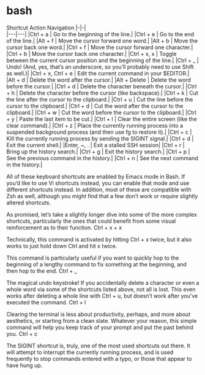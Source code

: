 bash
====

Shortcut	Action
Navigation
|-|-| 	
|---|---|
|Ctrl + a	| Go to the beginning of the line.| 
|Ctrl + e	| 	Go to the end of the line.| 
|Alt + f		| Move the cursor forward one word.| 
|Alt + b		| Move the cursor back one word.| 
|Ctrl + f		| Move the cursor forward one character.| 
|Ctrl + b		| Move the cursor back one character.| 
|Ctrl + x, x		| Toggle between the current cursor position and the beginning of the line.| 
|Ctrl + _		| Undo! (And, yes, that’s an underscore, so you’ll probably need to use Shift as well.)| 
|Ctrl + x, Ctrl + e		| Edit the current command in your $EDITOR.| 
|Alt + d		| Delete the word after the cursor.| 
|Alt + Delete		| Delete the word before the cursor.| 
|Ctrl + d	| Delete the character beneath the cursor.| 
|Ctrl + h	| Delete the character before the cursor (like backspace).| 
|Ctrl + k	| Cut the line after the cursor to the clipboard.| 
|Ctrl + u	| Cut the line before the cursor to the clipboard.| 
|Ctrl + d	| Cut the word after the cursor to the clipboard.| 
|Ctrl + w	| Cut the word before the cursor to the clipboard.| 
|Ctrl + y	| Paste the last item to be cut.| 
|Ctrl + l	| Clear the entire screen (like the clear command).| 
|Ctrl + z	| Place the currently running process into a suspended background process (and then use fg to restore it).| 
|Ctrl + c	| Kill the currently running process by sending the SIGINT signal.| 
|Ctrl + d	| Exit the current shell.| 
|Enter, ~, .	| Exit a stalled SSH session| 
|Ctrl + r	| Bring up the history search.| 
|Ctrl + g	| Exit the history search.| 
|Ctrl + p	| See the previous command in the history.| 
|Ctrl + n	| See the next command in the history.| 

All of these keyboard shortcuts are enabled by Emacs mode in Bash. If you’d like to use Vi shortcuts instead, you can enable that mode and use different shortcuts instead. In addition, most of these are compatible with Zsh as well, although you might find that a few don’t work or require slightly altered shortcuts.

As promised, let’s take a slightly longer dive into some of the more complex shortcuts, particularly the ones that could benefit from some visual reinforcement as to their function.
Ctrl + x + x

Technically, this command is activated by hitting Ctrl + x twice, but it also works to just hold down Ctrl and hit x twice.

This command is particularly useful if you want to quickly hop to the beginning of a lengthy command to fix something at the beginning, and then hop to the end.
Ctrl + _

The magical undo keystroke! If you accidentally delete a character or even a whole word via some of the shortcuts listed above, not all is lost. This even works after deleting a whole line with Ctrl + u, but doesn’t work after you’ve executed the command.
Ctrl + l

Clearing the terminal is less about productivity, perhaps, and more about aesthetics, or starting from a clean slate. Whatever your reason, this simple command will help you keep track of your prompt and put the past behind you.
Ctrl + c

The SIGINT shortcut is, truly, one of the most used shortcuts out there. It will attempt to interrupt the currently running process, and is used frequently to stop commands entered with a typo, or those that appear to have hung up.